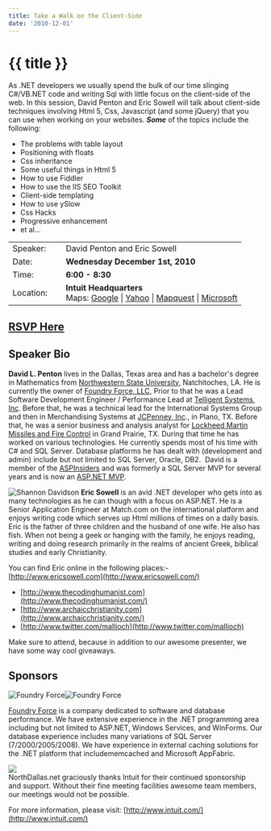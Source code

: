 ```yaml
---
title: Take a Walk on the Client-Side
date: '2010-12-01'
---
```

# {{ title }}

As .NET developers we usually spend the bulk of our time slinging C#/VB.NET code and writing Sql with little focus on the client-side of the web. In this session, David Penton and Eric Sowell will talk about client-side techniques involving Html 5, Css, Javascript (and some jQuery) that you can use when working on your websites. _**Some**_ of the topics include the following:

-   The problems with table layout
-   Positioning with floats
-   Css inheritance
-   Some useful things in Html 5
-   How to use Fiddler
-   How to use the IIS SEO Toolkit
-   Client-side templating
-   How to use ySlow
-   Css Hacks
-   Progressive enhancement
-   et al...

<table><tbody><tr><td>Speaker:</td><td>&nbsp;</td><td>David Penton and Eric Sowell</td></tr><tr><td>Date:</td><td>&nbsp;</td><td><b>Wednesday December 1st, 2010</b></td></tr><tr><td>Time:</td><td>&nbsp;</td><td><b>6:00 - 8:30</b></td></tr><tr><td>Location:</td><td>&nbsp;</td><td><b>Intuit Headquarters</b><br>Maps: <a href="http://maps.google.com/maps?q=5601 Headquarters Drive,+Plano,+TX+75024+United States&amp;hl=en" target="_blank">Google</a> | <a href="http://maps.yahoo.com/maps_result?addr=5601 Headquarters Drive&amp;csz=Plano,+TX+75024&amp;country=us" target="_blank">Yahoo</a> | <a href="http://www.mapquest.com/maps/map.adp?country=US&amp;address=5601 Headquarters Drive&amp;city=Plano&amp;state=TX&amp;zipcode=75024" target="_blank">Mapquest</a> | <a href="http://maps.live.com/default.aspx?v=2&amp;style=r&amp;lvl=100&amp;where1=5601 Headquarters Drive%2CPlano%2CTX%2C75024" target="_blank">Microsoft</a></td></tr></tbody></table>

## [RSVP Here](http://takeawalkontheclientside.eventbrite.com/)

## Speaker Bio

**David L. Penton** lives in the Dallas, Texas area and has a bachelor's degree in Mathematics from [Northwestern State University](http://www.nsula.edu), Natchitoches, LA. He is currently the owner of [Foundry Force, LLC](http://foundryforce.com), Prior to that he was a Lead Software Development Engineer / Performance Lead at [Telligent Systems, Inc](http://telligent.com). Before that, he was a technical lead for the International Systems Group and then in Merchandising Systems at [JCPenney, Inc](http://www.jcpenney.com)., in Plano, TX. Before that, he was a senior business and analysis analyst for [Lockheed Martin Missiles and Fire Control](http://www.lockheedmartin.com/mfc/) in Grand Prairie, TX. During that time he has worked on various technologies. He currently spends most of his time with C# and SQL Server. Database platforms he has dealt with (development and admin) include but not limited to SQL Server, Oracle, DB2.  David is a member of the [ASPInsiders](http://aspinsiders.com) and was formerly a SQL Server MVP for several years and is now an [ASP.NET MVP](https://mvp.support.microsoft.com/profile/David.Penton).

![Shannon Davidson](http://northdallas.net/files/headshot/headshot-esowell.jpg) **Eric Sowell** is an avid .NET developer who gets into as many technologies as he can though with a focus on ASP.NET. He is a Senior Application Engineer at Match.com on the international platform and enjoys writing code which serves up Html millions of times on a daily basis. Eric is the father of three children and the husband of one wife. He also has fish. When not being a geek or hanging with the family, he enjoys reading, writing and doing research primarily in the realms of ancient Greek, biblical studies and early Christianity.

You can find Eric online in the following places:-   [http://www.ericsowell.com](http://www.ericsowell.com/)
-   [http://www.thecodinghumanist.com](http://www.thecodinghumanist.com/)
-   [http://www.archaicchristianity.com](http://www.archaicchristianity.com/)
-   [http://www.twitter.com/mallioch](http://www.twitter.com/mallioch)

Make sure to attend, because in addition to our awesome presenter, we have some way cool giveaways.

## Sponsors

![Foundry Force](http://foundryforce.com/files/media/image/logo.gif)![Foundry Force](http://foundryforce.com/files/media/image/logo_text.gif)

[Foundry Force](http://foundryforce.com/) is a company dedicated to software and database performance. We have extensive experience in the .NET programming area including but not limited to ASP.NET, Windows Services, and WinForms. Our database experience includes many variations of SQL Server (7/2000/2005/2008). We have experience in external caching solutions for the .NET platform that includememcached and Microsoft AppFabric.

[![](http://nddnug.net/files/uploads/intuit_logo.jpg)](http://intuit.com)  
NorthDallas.net graciously thanks Intuit for their continued sponsorship  
and support. Without their fine meeting facilities awesome team members, our meetings would not be possible.  
  
For more information, please visit: [http://www.intuit.com/](http://www.intuit.com/)
    
